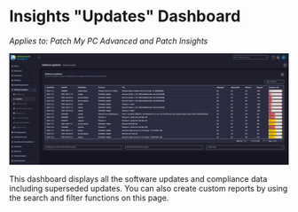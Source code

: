 # Insights "Updates" Dashboard

_Applies to: Patch My PC Advanced and Patch Insights_

![](/_images/image-(303).png "Software Updates dashboard")

This dashboard displays all the software updates and compliance data including superseded updates.  You can also create custom reports by using the search and filter functions on this page.